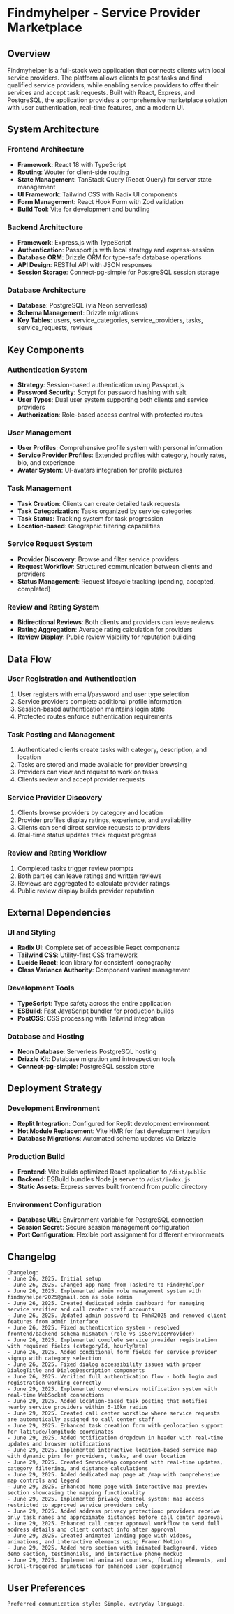 # Findmyhelper - Service Provider Marketplace

## Overview

Findmyhelper is a full-stack web application that connects clients with local service providers. The platform allows clients to post tasks and find qualified service providers, while enabling service providers to offer their services and accept task requests. Built with React, Express, and PostgreSQL, the application provides a comprehensive marketplace solution with user authentication, real-time features, and a modern UI.

## System Architecture

### Frontend Architecture
- **Framework**: React 18 with TypeScript
- **Routing**: Wouter for client-side routing
- **State Management**: TanStack Query (React Query) for server state management
- **UI Framework**: Tailwind CSS with Radix UI components
- **Form Management**: React Hook Form with Zod validation
- **Build Tool**: Vite for development and bundling

### Backend Architecture
- **Framework**: Express.js with TypeScript
- **Authentication**: Passport.js with local strategy and express-session
- **Database ORM**: Drizzle ORM for type-safe database operations
- **API Design**: RESTful API with JSON responses
- **Session Storage**: Connect-pg-simple for PostgreSQL session storage

### Database Architecture
- **Database**: PostgreSQL (via Neon serverless)
- **Schema Management**: Drizzle migrations
- **Key Tables**: users, service_categories, service_providers, tasks, service_requests, reviews

## Key Components

### Authentication System
- **Strategy**: Session-based authentication using Passport.js
- **Password Security**: Scrypt for password hashing with salt
- **User Types**: Dual user system supporting both clients and service providers
- **Authorization**: Role-based access control with protected routes

### User Management
- **User Profiles**: Comprehensive profile system with personal information
- **Service Provider Profiles**: Extended profiles with category, hourly rates, bio, and experience
- **Avatar System**: UI-avatars integration for profile pictures

### Task Management
- **Task Creation**: Clients can create detailed task requests
- **Task Categorization**: Tasks organized by service categories
- **Task Status**: Tracking system for task progression
- **Location-based**: Geographic filtering capabilities

### Service Request System
- **Provider Discovery**: Browse and filter service providers
- **Request Workflow**: Structured communication between clients and providers
- **Status Management**: Request lifecycle tracking (pending, accepted, completed)

### Review and Rating System
- **Bidirectional Reviews**: Both clients and providers can leave reviews
- **Rating Aggregation**: Average rating calculation for providers
- **Review Display**: Public review visibility for reputation building

## Data Flow

### User Registration and Authentication
1. User registers with email/password and user type selection
2. Service providers complete additional profile information
3. Session-based authentication maintains login state
4. Protected routes enforce authentication requirements

### Task Posting and Management
1. Authenticated clients create tasks with category, description, and location
2. Tasks are stored and made available for provider browsing
3. Providers can view and request to work on tasks
4. Clients review and accept provider requests

### Service Provider Discovery
1. Clients browse providers by category and location
2. Provider profiles display ratings, experience, and availability
3. Clients can send direct service requests to providers
4. Real-time status updates track request progress

### Review and Rating Workflow
1. Completed tasks trigger review prompts
2. Both parties can leave ratings and written reviews
3. Reviews are aggregated to calculate provider ratings
4. Public review display builds provider reputation

## External Dependencies

### UI and Styling
- **Radix UI**: Complete set of accessible React components
- **Tailwind CSS**: Utility-first CSS framework
- **Lucide React**: Icon library for consistent iconography
- **Class Variance Authority**: Component variant management

### Development Tools
- **TypeScript**: Type safety across the entire application
- **ESBuild**: Fast JavaScript bundler for production builds
- **PostCSS**: CSS processing with Tailwind integration

### Database and Hosting
- **Neon Database**: Serverless PostgreSQL hosting
- **Drizzle Kit**: Database migration and introspection tools
- **Connect-pg-simple**: PostgreSQL session store

## Deployment Strategy

### Development Environment
- **Replit Integration**: Configured for Replit development environment
- **Hot Module Replacement**: Vite HMR for fast development iteration
- **Database Migrations**: Automated schema updates via Drizzle

### Production Build
- **Frontend**: Vite builds optimized React application to `/dist/public`
- **Backend**: ESBuild bundles Node.js server to `/dist/index.js`
- **Static Assets**: Express serves built frontend from public directory

### Environment Configuration
- **Database URL**: Environment variable for PostgreSQL connection
- **Session Secret**: Secure session management configuration
- **Port Configuration**: Flexible port assignment for different environments

## Changelog

```
Changelog:
- June 26, 2025. Initial setup
- June 26, 2025. Changed app name from TaskHire to Findmyhelper
- June 26, 2025. Implemented admin role management system with findmyhelper2025@gmail.com as sole admin
- June 26, 2025. Created dedicated admin dashboard for managing service verifier and call center staff accounts
- June 26, 2025. Updated admin password to Fmh@2025 and removed client features from admin interface
- June 26, 2025. Fixed authentication system - resolved frontend/backend schema mismatch (role vs isServiceProvider)
- June 26, 2025. Implemented complete service provider registration with required fields (categoryId, hourlyRate)
- June 26, 2025. Added conditional form fields for service provider signup with category selection
- June 26, 2025. Fixed dialog accessibility issues with proper DialogTitle and DialogDescription components
- June 26, 2025. Verified full authentication flow - both login and registration working correctly
- June 29, 2025. Implemented comprehensive notification system with real-time WebSocket connections
- June 29, 2025. Added location-based task posting that notifies nearby service providers within 6-10km radius
- June 29, 2025. Created call center workflow where service requests are automatically assigned to call center staff
- June 29, 2025. Enhanced task creation form with geolocation support for latitude/longitude coordinates
- June 29, 2025. Added notification dropdown in header with real-time updates and browser notifications
- June 29, 2025. Implemented interactive location-based service map with dynamic pins for providers, tasks, and user location
- June 29, 2025. Created ServiceMap component with real-time updates, category filtering, and distance calculations
- June 29, 2025. Added dedicated map page at /map with comprehensive map controls and legend
- June 29, 2025. Enhanced home page with interactive map preview section showcasing the mapping functionality
- June 29, 2025. Implemented privacy control system: map access restricted to approved service providers only
- June 29, 2025. Added address privacy protection: providers receive only task names and approximate distances before call center approval
- June 29, 2025. Enhanced call center approval workflow to send full address details and client contact info after approval
- June 29, 2025. Created animated landing page with videos, animations, and interactive elements using Framer Motion
- June 29, 2025. Added hero section with animated background, video demo section, testimonials, and interactive phone mockup
- June 29, 2025. Implemented animated counters, floating elements, and scroll-triggered animations for enhanced user experience
```

## User Preferences

```
Preferred communication style: Simple, everyday language.
```